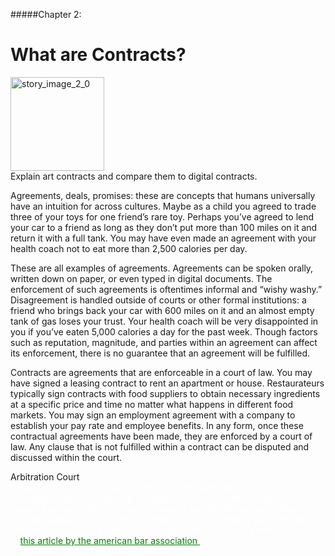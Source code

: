 #####Chapter 2:

# What are Contracts?

<ContentWrapp>
  <div class="imgContainer">
    <img alt="story_image_2_0" src="/images/chapter/man.svg" width="150px" height="150px">
  </div>

  <div class="itemsContainer">
    <div class="item-text">
     Explain art contracts and compare them to digital contracts. 
    </div>
  </div>
</ContentWrapp>

Agreements, deals, promises: these are concepts that humans universally have an intuition for across cultures. Maybe as a child you agreed to trade three of your toys for one friend’s rare toy. Perhaps you’ve agreed to lend your car to a friend as long as they don’t put more than 100 miles on it and return it with a full tank. You may have even made an agreement with your health coach not to eat more than 2,500 calories per day.

These are all examples of agreements. Agreements can be spoken orally, written down on paper, or even typed in digital documents. The enforcement of such agreements is oftentimes informal and “wishy washy.” Disagreement is handled outside of courts or other formal institutions: a friend who brings back your car with 600 miles on it and an almost empty tank of gas loses your trust. Your health coach will be very disappointed in you if you’ve eaten 5,000 calories a day for the past week. Though factors such as reputation, magnitude, and parties within an agreement can affect its enforcement, there is no guarantee that an agreement will be fulfilled.

Contracts are agreements that are enforceable in a court of law. You may have signed a leasing contract to rent an apartment or house. Restaurateurs typically sign contracts with food suppliers to obtain necessary ingredients at a specific price and time no matter what happens in different food markets. You may sign an employment agreement with a company to establish your pay rate and employee benefits. In any form, once these contractual agreements have been made, they are enforced by a court of law. Any clause that is not fulfilled within a contract can be disputed and discussed within the court.

<MissionContainer>
  <div className="title">Arbitration Court</div>
    <div style="color:white">
    In fact legal contracts have become so notorousily difficult to enforce, more companies have been putting "arbitration" clauses in their contracts. This means a private arbitration court is used to uphold the contract rather than a public judicial court. There has been a lot of controversy surrounding arbitration courts. You can read more about the history of arbitration courts in <a style="color:green" href="https://www.americanbar.org/groups/tort_trial_insurance_practice/publications/the_brief/2018-19/summer/a-brief-history-arbitration/"> this article by the american bar association </a>.
    </div>
</MissionContainer>
